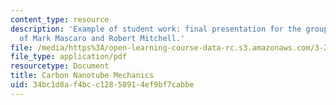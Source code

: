 ```yaml
---
content_type: resource
description: 'Example of student work: final presentation for the group project, courtesy
  of Mark Mascaro and Robert Mitchell.'
file: /media/https%3A/open-learning-course-data-rc.s3.amazonaws.com/3-22-mechanical-behavior-of-materials-spring-2008/34bc1d8af4bcc12858914ef9bf7cabbe_cnt_mech_pres.pdf
file_type: application/pdf
resourcetype: Document
title: Carbon Nanotube Mechanics
uid: 34bc1d8a-f4bc-c128-5891-4ef9bf7cabbe
---
```

